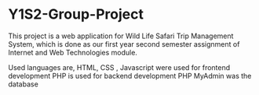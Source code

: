 # Y1S2-Group-Project

This project is a web application for Wild Life Safari Trip Management System, which is done as our first year second semester assignment of Internet and Web Technologies module.

Used languages are,
HTML, CSS , Javascript were used for frontend development 
PHP is used for backend development
PHP MyAdmin was the database 



